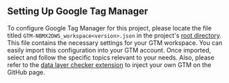 ## Setting Up Google Tag Manager

To configure Google Tag Manager for this project, please locate the file titled `GTM-NBMX2DWS_workspace<version>.json` in the project's [root directory](https://github.com/WodenWang820118/ng-gtm-integration-sample). This file contains the necessary settings for your GTM workspace. You can easily import this configuration into your GTM account. Once imported, select and follow the specific topics relevant to your needs. Also, please refer to the [data layer checker extension](https://chrome.google.com/webstore/detail/datalayer-checker/ffljdddodmkedhkcjhpmdajhjdbkogke) to inject your own GTM on the GitHub page.
